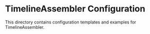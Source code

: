 # TimelineAssembler Configuration

This directory contains configuration templates and examples for TimelineAssembler.

